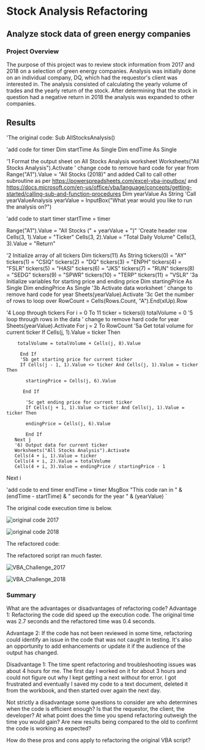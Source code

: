 # Stock Analysis Refactoring
## Analyze stock data of green energy companies

### Project Overview
The purpose of this project was to review stock information from 2017 and 2018 on a selection of green energy companies.  Analysis was initially done on an individual company, DQ, which had the requestor's client was interested in.  The analysis consisted of calculating the yearly volume of trades and the yearly return of the stock.  After determining that the stock in question had a negative return in 2018 the analysis was expanded to other companies.

## Results


'The original code:
Sub AllStocksAnalysis()

'add code for timer
    Dim startTime As Single
    Dim endTime  As Single

   '1 Format the output sheet on All Stocks Analysis worksheet
   Worksheets("All Stocks Analysis").Activate
   ' change code to remove hard code for year from Range("A1").Value = "All Stocks (2018)" and added Call to call other subroutine as per https://powerspreadsheets.com/excel-vba-inputbox/ and https://docs.microsoft.com/en-us/office/vba/language/concepts/getting-started/calling-sub-and-function-procedures
   Dim yearValue As String
   'Call yearValueAnalysis
   yearValue = InputBox("What year would you like to run the analysis on?")
   
   'add code to start timer
   startTime = timer
   
   Range("A1").Value = "All Stocks (" + yearValue + ")"
   'Create header row
   Cells(3, 1).Value = "Ticker"
   Cells(3, 2).Value = "Total Daily Volume"
   Cells(3, 3).Value = "Return"

   '2 Initialize array of all tickers
   Dim tickers(11) As String
   tickers(0) = "AY"
   tickers(1) = "CSIQ"
   tickers(2) = "DQ"
   tickers(3) = "ENPH"
   tickers(4) = "FSLR"
   tickers(5) = "HASI"
   tickers(6) = "JKS"
   tickers(7) = "RUN"
   tickers(8) = "SEDG"
   tickers(9) = "SPWR"
   tickers(10) = "TERP"
   tickers(11) = "VSLR"
   '3a Initialize variables for starting price and ending price
   Dim startingPrice As Single
   Dim endingPrice As Single
   '3b Activate data worksheet
   ' change to remove hard code for year
   Sheets(yearValue).Activate
   '3c Get the number of rows to loop over
   RowCount = Cells(Rows.Count, "A").End(xlUp).Row

   '4 Loop through tickers
   For i = 0 To 11
       ticker = tickers(i)
       totalVolume = 0
       '5 loop through rows in the data
   ' change to remove hard code for year
   Sheets(yearValue).Activate
       For j = 2 To RowCount
       '5a Get total volume for current ticker
        If Cells(j, 1).Value = ticker Then

        totalVolume = totalVolume + Cells(j, 8).Value

         End If
         '5b get starting price for current ticker
         If Cells(j - 1, 1).Value <> ticker And Cells(j, 1).Value = ticker Then

           startingPrice = Cells(j, 6).Value

          End If

           '5c get ending price for current ticker
           If Cells(j + 1, 1).Value <> ticker And Cells(j, 1).Value = ticker Then

           endingPrice = Cells(j, 6).Value

           End If
       Next j
       '6) Output data for current ticker
       Worksheets("All Stocks Analysis").Activate
       Cells(4 + i, 1).Value = ticker
       Cells(4 + i, 2).Value = totalVolume
       Cells(4 + i, 3).Value = endingPrice / startingPrice - 1

   Next i
   
   'add code to end timer
   endTime = timer
    MsgBox "This code ran in " & (endTime - startTime) & " seconds for the year " & (yearValue)
`    


The original code execution time is below.

![original code 2017](https://user-images.githubusercontent.com/95188079/147279838-fffc19fe-06f6-4227-b64f-f272b9bcd395.png)

![original code 2018](https://user-images.githubusercontent.com/95188079/147279844-58d486c4-b5fb-4f46-bbb2-7d733366de78.png)

The refactored code:

The refactored script ran much faster.

![VBA_Challenge_2017](https://user-images.githubusercontent.com/95188079/147279147-b57f436a-2447-486e-8da2-8e657ec8f263.png)

![VBA_Challenge_2018](https://user-images.githubusercontent.com/95188079/147279159-8db08a56-9815-4da1-b449-19911494b3db.png)


### Summary
What are the advantages or disadvantages of refactoring code?
Advantage 1: Refactoring the code did speed up the execution code.  The original time was 2.7 seconds and the refactored time was 0.4 seconds.

Advantage 2: If the code has not been reviewed in some time, refactoring could identify an issue in the code that was not caught in testing.  It's also an opportunity to add enhancements or update it if the audience of the output has changed.

Disadvantage 1: The time spent refactoring and troubleshooting issues was about 4 hours for me.  The first day I worked on it for about 3 hours and could not figure out why I kept getting a next without for error.  I got frustrated and eventually I saved my code to a text document, deleted it from the workbook, and then started over again the next day.

Not strictly a disadvantage some questions to consider are who determines when the code is efficient enough?  Is that the requestor, the client, the developer?  At what point does the time you spend refactoring outweigh the time you would gain?  Are new results being compared to the old to confirmt the code is working as expected?  


How do these pros and cons apply to refactoring the original VBA script?
